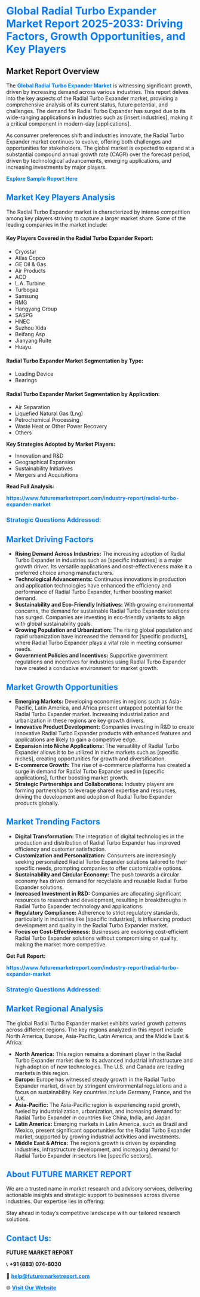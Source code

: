 <h1 style="color: #007BFF;">Global Radial Turbo Expander Market Report 2025-2033: Driving Factors, Growth Opportunities, and Key Players</h1>

<section id="overview">
<h2>Market Report Overview</h2>
<p>The <a href="https://www.futuremarketreport.com/industry-report/radial-turbo-expander-market" style="color: #007BFF; text-decoration: none;"><strong>Global Radial Turbo Expander Market</strong></a> is witnessing significant growth, driven by increasing demand across various industries. This report delves into the key aspects of the Radial Turbo Expander market, providing a comprehensive analysis of its current status, future potential, and challenges. The demand for Radial Turbo Expander has surged due to its wide-ranging applications in industries such as [insert industries], making it a critical component in modern-day [applications].</p>
<p>As consumer preferences shift and industries innovate, the Radial Turbo Expander market continues to evolve, offering both challenges and opportunities for stakeholders. The global market is expected to expand at a substantial compound annual growth rate (CAGR) over the forecast period, driven by technological advancements, emerging applications, and increasing investments by major players.</p>
</section>

<section id="overview">
<p><a href="https://www.futuremarketreport.com/request-sample/reportId=40576" style="color: #007BFF; text-decoration: none;"><strong>Explore Sample Report Here</strong></a></p>
</section>

<section id="key-players">
<h2 style="color: #007BFF;">Market Key Players Analysis</h2>
<p>The Radial Turbo Expander market is characterized by intense competition among key players striving to capture a larger market share. Some of the leading companies in the market include:</p>
<h4>Key Players Covered in the Radial Turbo Expander Report:</h4>
<ul><li>Cryostar</li><li>Atlas Copco</li><li>GE Oil &amp; Gas</li><li>Air Products</li><li>ACD</li><li>L.A. Turbine</li><li>Turbogaz</li><li>Samsung</li><li>RMG</li><li>Hangyang Group</li><li>SASPG</li><li>HNEC</li><li>Suzhou Xida</li><li>Beifang Asp</li><li>Jianyang Ruite</li><li>Huayu</li></ul>
<h4>Radial Turbo Expander Market Segmentation by Type:</h4>
<ul><li>Loading Device</li><li>Bearings</li></ul>

<h4>Radial Turbo Expander Market Segmentation by Application:</h4>
<ul><li>Air Separation</li><li>Liquefied Natural Gas (Lng)</li><li>Petrochemical Processing</li><li>Waste Heat or Other Power Recovery</li><li>Others</li></ul>
<p><strong>Key Strategies Adopted by Market Players:</strong></p>
<ul>
<li>Innovation and R&D</li>
<li>Geographical Expansion</li>
<li>Sustainability Initiatives</li>
<li>Mergers and Acquisitions</li>
</ul>
</section>

<section>
<p><strong>Read Full Analysis: </strong></p><a href="https://www.futuremarketreport.com/industry-report/radial-turbo-expander-market" style="color: #007BFF; text-decoration: none;"><strong>https://www.futuremarketreport.com/industry-report/radial-turbo-expander-market</strong></a>
<h3 style="color: #007BFF;">Strategic Questions Addressed:</h3>
</section>

<section id="driving-factors">
<h2 style="color: #007BFF;">Market Driving Factors</h2>
<ul>
<li><strong>Rising Demand Across Industries:</strong> The increasing adoption of Radial Turbo Expander in industries such as [specific industries] is a major growth driver. Its versatile applications and cost-effectiveness make it a preferred choice among manufacturers.</li>
<li><strong>Technological Advancements:</strong> Continuous innovations in production and application technologies have enhanced the efficiency and performance of Radial Turbo Expander, further boosting market demand.</li>
<li><strong>Sustainability and Eco-Friendly Initiatives:</strong> With growing environmental concerns, the demand for sustainable Radial Turbo Expander solutions has surged. Companies are investing in eco-friendly variants to align with global sustainability goals.</li>
<li><strong>Growing Population and Urbanization:</strong> The rising global population and rapid urbanization have increased the demand for [specific products], where Radial Turbo Expander plays a vital role in meeting consumer needs.</li>
<li><strong>Government Policies and Incentives:</strong> Supportive government regulations and incentives for industries using Radial Turbo Expander have created a conducive environment for market growth.</li>
</ul>
</section>

<section id="growth-opportunities">
<h2 style="color: #007BFF;">Market Growth Opportunities</h2>
<ul>
<li><strong>Emerging Markets:</strong> Developing economies in regions such as Asia-Pacific, Latin America, and Africa present untapped potential for the Radial Turbo Expander market. Increasing industrialization and urbanization in these regions are key growth drivers.</li>
<li><strong>Innovative Product Development:</strong> Companies investing in R&D to create innovative Radial Turbo Expander products with enhanced features and applications are likely to gain a competitive edge.</li>
<li><strong>Expansion into Niche Applications:</strong> The versatility of Radial Turbo Expander allows it to be utilized in niche markets such as [specific niches], creating opportunities for growth and diversification.</li>
<li><strong>E-commerce Growth:</strong> The rise of e-commerce platforms has created a surge in demand for Radial Turbo Expander used in [specific applications], further boosting market growth.</li>
<li><strong>Strategic Partnerships and Collaborations:</strong> Industry players are forming partnerships to leverage shared expertise and resources, driving the development and adoption of Radial Turbo Expander products globally.</li>
</ul>
</section>

<section id="trending-factors">
<h2 style="color: #007BFF;">Market Trending Factors</h2>
<ul>
<li><strong>Digital Transformation:</strong> The integration of digital technologies in the production and distribution of Radial Turbo Expander has improved efficiency and customer satisfaction.</li>
<li><strong>Customization and Personalization:</strong> Consumers are increasingly seeking personalized Radial Turbo Expander solutions tailored to their specific needs, prompting companies to offer customizable options.</li>
<li><strong>Sustainability and Circular Economy:</strong> The push towards a circular economy has driven demand for recyclable and reusable Radial Turbo Expander solutions.</li>
<li><strong>Increased Investment in R&D:</strong> Companies are allocating significant resources to research and development, resulting in breakthroughs in Radial Turbo Expander technology and applications.</li>
<li><strong>Regulatory Compliance:</strong> Adherence to strict regulatory standards, particularly in industries like [specific industries], is influencing product development and quality in the Radial Turbo Expander market.</li>
<li><strong>Focus on Cost-Effectiveness:</strong> Businesses are exploring cost-efficient Radial Turbo Expander solutions without compromising on quality, making the market more competitive.</li>
</ul>
</section>

<section>
<p><strong>Get Full Report: </strong></p><a href="https://www.futuremarketreport.com/industry-report/radial-turbo-expander-market" style="color: #007BFF; text-decoration: none;"><strong>https://www.futuremarketreport.com/industry-report/radial-turbo-expander-market</strong></a>
<h3 style="color: #007BFF;">Strategic Questions Addressed:</h3>
</section>


<section id="regional-analysis">
<h2 style="color: #007BFF;">Market Regional Analysis</h2>
<p>The global Radial Turbo Expander market exhibits varied growth patterns across different regions. The key regions analyzed in this report include North America, Europe, Asia-Pacific, Latin America, and the Middle East & Africa:</p>
<ul>
<li><strong>North America:</strong> This region remains a dominant player in the Radial Turbo Expander market due to its advanced industrial infrastructure and high adoption of new technologies. The U.S. and Canada are leading markets in this region.</li>
<li><strong>Europe:</strong> Europe has witnessed steady growth in the Radial Turbo Expander market, driven by stringent environmental regulations and a focus on sustainability. Key countries include Germany, France, and the U.K.</li>
<li><strong>Asia-Pacific:</strong> The Asia-Pacific region is experiencing rapid growth, fueled by industrialization, urbanization, and increasing demand for Radial Turbo Expander in countries like China, India, and Japan.</li>
<li><strong>Latin America:</strong> Emerging markets in Latin America, such as Brazil and Mexico, present significant opportunities for the Radial Turbo Expander market, supported by growing industrial activities and investments.</li>
<li><strong>Middle East & Africa:</strong> The region’s growth is driven by expanding industries, infrastructure development, and increasing demand for Radial Turbo Expander in sectors like [specific sectors].</li>
</ul>
</section>

<footer>
<h2 style="color: #007BFF;">About FUTURE MARKET REPORT</h2>
<p>We are a trusted name in market research and advisory services, delivering actionable insights and strategic support to businesses across diverse industries. Our expertise lies in offering:</p>

<p>Stay ahead in today’s competitive landscape with our tailored research solutions.</p>

<h2 style="color: #007BFF;">Contact Us:</h2>
<p><strong>FUTURE MARKET REPORT</strong></p>
<p>📞 <strong>+91 (883) 074-8030</strong></p>
<p>📧 <strong><a href="mailto:help@futuremarketreport.com" style="color: #007BFF;">help@futuremarketreport.com</a></strong></p>
<p>🌐 <strong><a href="https://www.futuremarketreport.com/" style="color: #007BFF;">Visit Our Website</a></strong></p>
</footer>